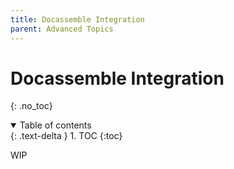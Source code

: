 ```yaml
---
title: Docassemble Integration
parent: Advanced Topics
---
```

# Docassemble Integration
{: .no_toc}

<details open markdown="block">
  <summary>
    Table of contents
  </summary>
  {: .text-delta }
1. TOC
{:toc}
</details>

WIP